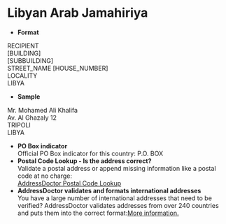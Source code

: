 Libyan Arab Jamahiriya
======================

- **Format**

RECIPIENT  
[BUILDING]  
[SUBBUILDING]  
STREET_NAME [HOUSE_NUMBER]  
LOCALITY  
LIBYA
- **Sample**

Mr. Mohamed Ali Khalifa  
Av. Al Ghazaly 12  
TRIPOLI  
LIBYA
- **PO Box indicator**  
Official PO Box indicator for this country: P.O. BOX
- **Postal Code Lookup - Is the address correct?**  
Validate a postal address or append missing information like a postal code at no charge:  
[AddressDoctor Postal Code Lookup](http://lookup.addressdoctor.com/lookup/default.aspx?lang=en&country=LBY)
- **AddressDoctor validates and formats international addresses**  
You have a large number of international addresses that need to be verified? AddressDoctor validates addresses from over 240 countries and puts them into the correct format:[More information.](index.php?id=31&L=1)